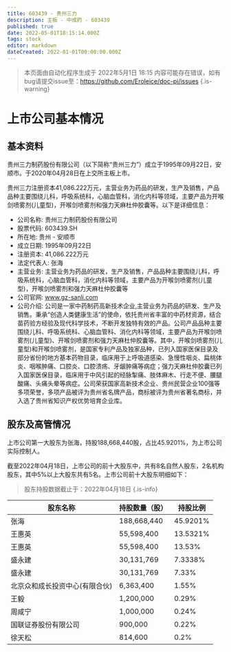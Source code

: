 ```yaml
---
title: 603439 - 贵州三力
description: 主板 - 中成药 - 603439
published: true
date: 2022-05-01T18:15:14.000Z
tags: stock
editor: markdown
dateCreated: 2022-01-01T00:00:00.000Z
---
```


> 本页面由自动化程序生成于 2022年5月1日 18:15
> 内容可能存在错误，如有bug请提交issue至：https://github.com/Eroleice/doc-pi/issues
{.is-warning}

# 上市公司基本情况

## 基本资料

贵州三力制药股份有限公司（以下简称“贵州三力”）成立于1995年09月22日，安顺市。于2020年04月28日在上交所主板上市。

贵州三力注册资本41,086.222万元，主营业务为药品的研发，生产及销售，产品品种主要围绕儿科，呼吸系统科，心脑血管科，消化内科等领域，主要产品为开喉剑喷雾剂(儿童型)，开喉剑喷雾剂和强力天麻杜仲胶囊等。以下是详细信息：

- 公司名称: 贵州三力制药股份有限公司
- 股票代码: 603439.SH
- 所在地: 贵州 - 安顺市
- 成立日期: 1995年09月22日
- 注册资本: 41,086.222万元
- 法定代表人: 张海
- 主营业务: 主营业务为药品的研发，生产及销售，产品品种主要围绕儿科，呼吸系统科，心脑血管科，消化内科等领域，主要产品为开喉剑喷雾剂(儿童型)，开喉剑喷雾剂和强力天麻杜仲胶囊等
- 公司官网: www.gz-sanli.com
- 公司介绍: 公司是一家中药制药高新技术企业,主营业务为药品的研发、生产及销售。秉承“创造人类健康生活”的使命，依托贵州省丰富的中药材资源，结合苗药验方经验及现代科学技术，不断开发独特有效的产品。公司产品品种主要围绕儿科、呼吸系统科、心脑血管科、消化内科等领域，主要产品为开喉剑喷雾剂(儿童型)、开喉剑喷雾剂和强力天麻杜仲胶囊等。其中，开喉剑喷雾剂(儿童型)和开喉剑喷雾剂，是国家专利产品及独家品种，已列入国家医保目录及部分省份的地方基本药物目录，临床用于上呼吸道感染、急慢性咽炎、扁桃体炎、咽喉肿痛、口腔炎、口腔溃疡、牙龈肿痛等病症；强力天麻杜仲胶囊已列入国家医保目录，临床用于中风引起的经脉掣痛、肢体麻木、行走不便、腰腿酸痛、头痛头晕等病症。公司荣获国家高新技术企业、贵州民营企业100强等多项荣誉，多项产品被评为贵州省名牌产品，商标被评为贵州省著名商标，并入选了贵州省知识产权优势培育企业库。


## 股东及高管情况

上市公司第一大股东为张海，持股188,668,440股，占比45.9201%，为上市公司实际控制人。

截至2022年04月18日，上市公司的前十大股东中，共有8名自然人股东，2名机构股东，其中5%以上大股东共有5名。上市公司前十大股东明细如下：

> 股东持股数据截止于：2022年04月18日
{.is-info}

| 股东名称 | 持股数量（股） | 持股比例 |
| --- | --- | --- |
| 张海 | 188,668,440 | 45.9201% |
| 王惠英 | 55,598,400 | 13.5321% |
| 王惠英 | 55,598,400 | 13.53% |
| 盛永建 | 30,131,769 | 7.3338% |
| 盛永建 | 30,131,769 | 7.33% |
| 北京众和成长投资中心(有限合伙) | 6,363,400 | 1.55% |
| 王毅 | 1,200,000 | 0.29% |
| 周咸宁 | 1,000,000 | 0.24% |
| 国联证券股份有限公司 | 900,000 | 0.22% |
| 徐天松 | 814,600 | 0.2% |




